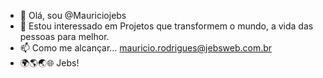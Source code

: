 - 👋 Olá, sou @Mauriciojebs
- 👀 Estou interessado em Projetos que transformem o mundo, a vida das pessoas para melhor.
- 📫 Como me alcançar... mauricio.rodrigues@jebsweb.com.br
- :earth_africa::earth_americas::earth_asia::globe_with_meridians: Jebs!
